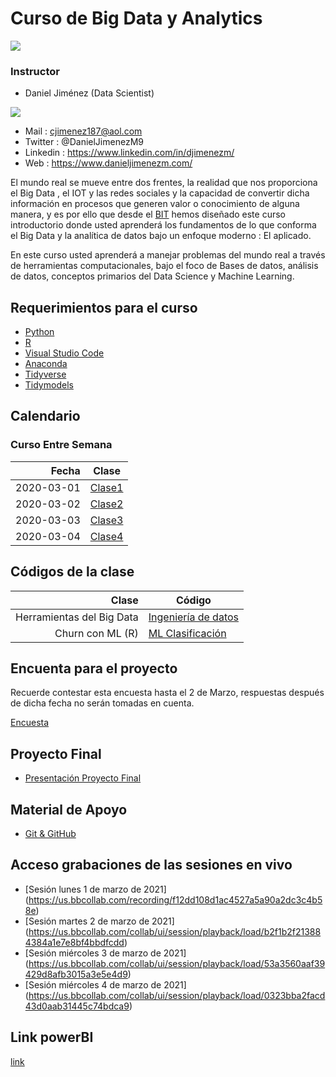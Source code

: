 # Curso de Big Data y Analytics


![](https://bit.institute/images/Instituto-Cursos-Programacion-50lg.png)


### Instructor


* Daniel Jiménez (Data Scientist)

![](https://media-exp1.licdn.com/dms/image/C5603AQELw6YtZh3zmw/profile-displayphoto-shrink_200_200/0/1607703563849?e=1619049600&v=beta&t=Su_TpTDpDPFtyBL6xhl4iShfaeoYXM-iOI7yx6LFYUg) 

  + Mail : cjimenez187@aol.com
  + Twitter : @DanielJimenezM9
  + Linkedin : https://www.linkedin.com/in/djimenezm/
  + Web : https://www.danieljimenezm.com/
  


El mundo real se mueve entre dos frentes, la realidad que nos proporciona el Big Data , el IOT y las redes sociales y la capacidad de convertir dicha información en procesos que generen valor o conocimiento de alguna manera, y es por ello que desde el [BIT](https://bit.institute/) hemos diseñado este curso introductorio donde usted aprenderá los fundamentos de lo que conforma el Big Data y la analítica de datos bajo un enfoque moderno : El aplicado.

En este curso usted aprenderá a manejar problemas del mundo real a través de herramientas computacionales, bajo el foco de Bases de datos, análisis de datos, conceptos primarios del Data Science y Machine Learning.

## Requerimientos para el curso

* [Python](https://www.python.org/downloads/)
* [R](https://www.icesi.edu.co/CRAN/)
* [Visual Studio Code](https://code.visualstudio.com/)
* [Anaconda](https://www.anaconda.com/products/individual)
* [Tidyverse](https://www.tidyverse.org/)
* [Tidymodels](https://www.tidymodels.org/)


## Calendario

### Curso Entre Semana

|Fecha|Clase|
|-----:|-----|
|2020-03-01|[Clase1](https://github.com/carlosjimenez88M/bootcamprBIT/blob/master/Presentaciones/Clase1.pdf)|
|2020-03-02|[Clase2](https://github.com/carlosjimenez88M/bootcamprBIT/blob/master/Presentaciones/Clase2.pdf)|
|2020-03-03|[Clase3](https://cloud.google.com/?utm_source=google&utm_medium=cpc&utm_campaign=latam-CO-all-es-dr-BKWS-all-all-trial-e-dr-1009897-LUAC0010194&utm_content=text-ad-none-any-DEV_c-CRE_436299604737-ADGP_Hybrid%20%7C%20BKWS%20-%20MIX%20%7C%20Txt%20~%20Google%20Cloud%20Platform-KWID_43700047166266614-kwd-301173107504&utm_term=KW_google%20cloud%20platform-ST_Google%20Cloud%20Platform&gclid=CjwKCAiAp4KCBhB6EiwAxRxbpH8B9_MhT03M_q8UXsdzV3G8qK2v2HdTv1Z2uMsUb95IeaUyO_RsHBoCj60QAvD_BwE&gclsrc=aw.ds)|
|2020-03-04|[Clase4](https://github.com/carlosjimenez88M/Big-Data-y-Analytics/blob/master/Presentaciones/Clase-Analytics.md)|

## Códigos de la clase 

|Clase|Código|
|-----:|-----|
|Herramientas del Big Data|[Ingeniería de datos](https://github.com/carlosjimenez88M/bootcamprBIT/blob/master/C%C3%B3digos/Data_Eng.ipynb)|
|Churn con ML (R)|[ML Clasificación](https://github.com/carlosjimenez88M/Big-Data-y-Analytics/blob/master/Ejercicios/E2.Rmd)|


## Encuenta para el proyecto 

Recuerde contestar esta encuesta hasta el 2 de Marzo, respuestas después de dicha fecha no serán tomadas en cuenta. 

[Encuesta](https://docs.google.com/forms/d/e/1FAIpQLSdLnRioQYltk80g68rveDoc856gISVS2N3GNkujqDX_hwc8Bg/viewform?usp=sf_link)

## Proyecto Final

* [Presentación Proyecto Final](https://github.com/carlosjimenez88M/bootcamprBIT/blob/master/BIT/Trabajo_Final.md)


## Material de Apoyo

* [Git & GitHub](https://github.com/carlosjimenez88M/Big-Data-y-Analytics/blob/master/Presentaciones/git%26github.pdf)

## Acceso grabaciones de las sesiones en vivo

* [Sesión lunes 1 de marzo de 2021]
(https://us.bbcollab.com/recording/f12dd108d1ac4527a5a90a2dc3c4b58e) 
* [Sesión martes 2 de marzo de 2021]
(https://us.bbcollab.com/collab/ui/session/playback/load/b2f1b2f213884384a1e7e8bf4bbdfcdd)
* [Sesión miércoles 3 de marzo de 2021]
(https://us.bbcollab.com/collab/ui/session/playback/load/53a3560aaf39429d8afb3015a3e5e4d9)
* [Sesión miércoles 4 de marzo de 2021]
(https://us.bbcollab.com/collab/ui/session/playback/load/0323bba2facd43d0aab31445c74bdca9)


## Link powerBI
[link](app.powerbi.com/view?r=eyJrIjoiMGI1ODg5ZWUtZDhjZS00MGQwLTk5ZWMtOGQwMThiNGY1OTUxIiwidCI6IjcxOGE2MTYzLWE5YzYtNDdlMi1iYzRjLTZmMjRmMGJjMjYyYyJ9)
